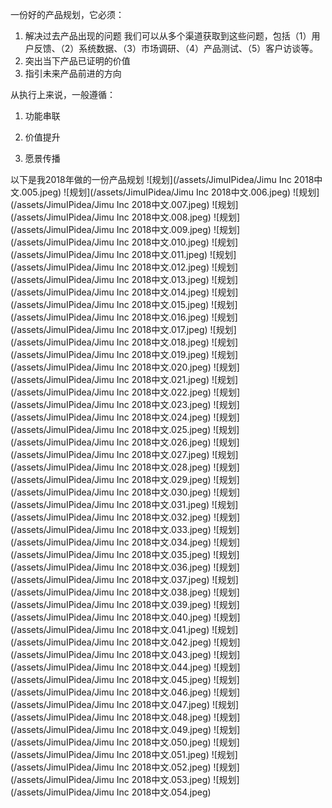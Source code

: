 一份好的产品规划，它必须：
1. 解决过去产品出现的问题
我们可以从多个渠道获取到这些问题，包括（1）用户反馈、（2）系统数据、（3）市场调研、（4）产品测试、（5）客户访谈等。
2. 突出当下产品已证明的价值
3. 指引未来产品前进的方向

从执行上来说，一般遵循：
1. 功能串联

2. 价值提升

3. 愿景传播

以下是我2018年做的一份产品规划
![规划](/assets/JimuIPidea/Jimu Inc 2018中文.005.jpeg)
![规划](/assets/JimuIPidea/Jimu Inc 2018中文.006.jpeg)
![规划](/assets/JimuIPidea/Jimu Inc 2018中文.007.jpeg)
![规划](/assets/JimuIPidea/Jimu Inc 2018中文.008.jpeg)
![规划](/assets/JimuIPidea/Jimu Inc 2018中文.009.jpeg)
![规划](/assets/JimuIPidea/Jimu Inc 2018中文.010.jpeg)
![规划](/assets/JimuIPidea/Jimu Inc 2018中文.011.jpeg)
![规划](/assets/JimuIPidea/Jimu Inc 2018中文.012.jpeg)
![规划](/assets/JimuIPidea/Jimu Inc 2018中文.013.jpeg)
![规划](/assets/JimuIPidea/Jimu Inc 2018中文.014.jpeg)
![规划](/assets/JimuIPidea/Jimu Inc 2018中文.015.jpeg)
![规划](/assets/JimuIPidea/Jimu Inc 2018中文.016.jpeg)
![规划](/assets/JimuIPidea/Jimu Inc 2018中文.017.jpeg)
![规划](/assets/JimuIPidea/Jimu Inc 2018中文.018.jpeg)
![规划](/assets/JimuIPidea/Jimu Inc 2018中文.019.jpeg)
![规划](/assets/JimuIPidea/Jimu Inc 2018中文.020.jpeg)
![规划](/assets/JimuIPidea/Jimu Inc 2018中文.021.jpeg)
![规划](/assets/JimuIPidea/Jimu Inc 2018中文.022.jpeg)
![规划](/assets/JimuIPidea/Jimu Inc 2018中文.023.jpeg)
![规划](/assets/JimuIPidea/Jimu Inc 2018中文.024.jpeg)
![规划](/assets/JimuIPidea/Jimu Inc 2018中文.025.jpeg)
![规划](/assets/JimuIPidea/Jimu Inc 2018中文.026.jpeg)
![规划](/assets/JimuIPidea/Jimu Inc 2018中文.027.jpeg)
![规划](/assets/JimuIPidea/Jimu Inc 2018中文.028.jpeg)
![规划](/assets/JimuIPidea/Jimu Inc 2018中文.029.jpeg)
![规划](/assets/JimuIPidea/Jimu Inc 2018中文.030.jpeg)
![规划](/assets/JimuIPidea/Jimu Inc 2018中文.031.jpeg)
![规划](/assets/JimuIPidea/Jimu Inc 2018中文.032.jpeg)
![规划](/assets/JimuIPidea/Jimu Inc 2018中文.033.jpeg)
![规划](/assets/JimuIPidea/Jimu Inc 2018中文.034.jpeg)
![规划](/assets/JimuIPidea/Jimu Inc 2018中文.035.jpeg)
![规划](/assets/JimuIPidea/Jimu Inc 2018中文.036.jpeg)
![规划](/assets/JimuIPidea/Jimu Inc 2018中文.037.jpeg)
![规划](/assets/JimuIPidea/Jimu Inc 2018中文.038.jpeg)
![规划](/assets/JimuIPidea/Jimu Inc 2018中文.039.jpeg)
![规划](/assets/JimuIPidea/Jimu Inc 2018中文.040.jpeg)
![规划](/assets/JimuIPidea/Jimu Inc 2018中文.041.jpeg)
![规划](/assets/JimuIPidea/Jimu Inc 2018中文.042.jpeg)
![规划](/assets/JimuIPidea/Jimu Inc 2018中文.043.jpeg)
![规划](/assets/JimuIPidea/Jimu Inc 2018中文.044.jpeg)
![规划](/assets/JimuIPidea/Jimu Inc 2018中文.045.jpeg)
![规划](/assets/JimuIPidea/Jimu Inc 2018中文.046.jpeg)
![规划](/assets/JimuIPidea/Jimu Inc 2018中文.047.jpeg)
![规划](/assets/JimuIPidea/Jimu Inc 2018中文.048.jpeg)
![规划](/assets/JimuIPidea/Jimu Inc 2018中文.049.jpeg)
![规划](/assets/JimuIPidea/Jimu Inc 2018中文.050.jpeg)
![规划](/assets/JimuIPidea/Jimu Inc 2018中文.051.jpeg)
![规划](/assets/JimuIPidea/Jimu Inc 2018中文.052.jpeg)
![规划](/assets/JimuIPidea/Jimu Inc 2018中文.053.jpeg)
![规划](/assets/JimuIPidea/Jimu Inc 2018中文.054.jpeg)